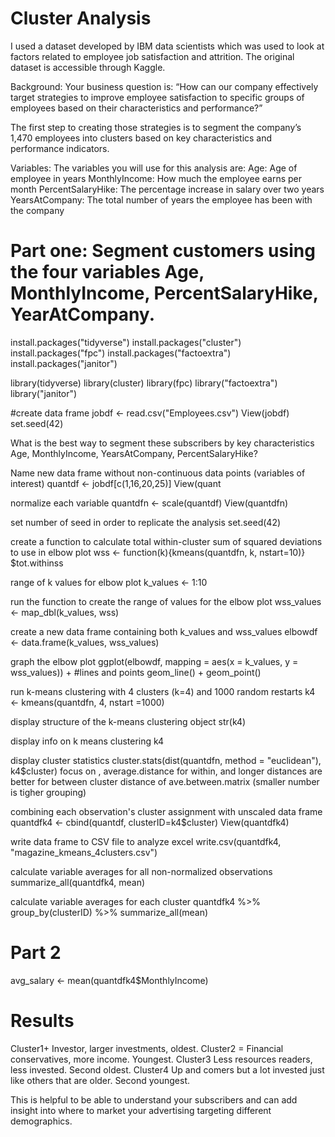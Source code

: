 # Cluster Analysis



 I used a dataset developed by IBM data scientists which was used to look at factors related to employee job satisfaction and attrition. The original dataset is accessible through Kaggle. 

 Background: Your business question is: “How can our 
  company effectively target strategies to improve employee satisfaction to specific groups of 
 employees based on their characteristics and performance?”

The first step to creating those strategies is to segment the company’s 1,470 employees into clusters based on key characteristics and performance indicators. 

 Variables: The variables you will use for this analysis are:
 Age: Age of employee in years
 MonthlyIncome: How much the employee earns per month
 PercentSalaryHike: The percentage increase in salary over two years
 YearsAtCompany: The total number of years the employee has been with the company


 # Part one: Segment customers using the four variables Age, MonthlyIncome, PercentSalaryHike, YearAtCompany.

install.packages("tidyverse")
install.packages("cluster")
install.packages("fpc")
install.packages("factoextra")
install.packages("janitor")

library(tidyverse)
library(cluster)
library(fpc)
library("factoextra")
library("janitor")

#create data frame
jobdf <- read.csv("Employees.csv")
View(jobdf)
set.seed(42)


What is the best way to segment these subscribers by key characteristics Age, MonthlyIncome, YearsAtCompany, PercentSalaryHike?




Name new data frame without non-continuous data points (variables of interest)
quantdf <- jobdf[c(1,16,20,25)]
View(quant

normalize each variable
quantdfn <- scale(quantdf)
View(quantdfn)

set number of seed in order to replicate the analysis
set.seed(42)

create a function to calculate total within-cluster sum of squared deviations
to use in elbow plot
wss <- function(k){kmeans(quantdfn, k, nstart=10)} $tot.withinss

range of k values for elbow plot
k_values <- 1:10


run the function to create the range of values for the elbow plot
wss_values <- map_dbl(k_values, wss)

create a new data frame containing both k_values and wss_values
elbowdf <- data.frame(k_values, wss_values)

graph the elbow plot
ggplot(elbowdf, mapping = aes(x = k_values, y = wss_values)) +
  #lines and points
  geom_line() + geom_point()

run k-means clustering with 4 clusters (k=4) and 1000 random restarts
k4 <- kmeans(quantdfn, 4, nstart =1000)

display structure of the k-means clustering object
str(k4)

display info on k means clustering
k4


display cluster statistics
cluster.stats(dist(quantdfn, method = "euclidean"), k4$cluster)
focus on , average.distance for within, and
longer distances are better for  between cluster distance of ave.between.matrix
(smaller number is tigher grouping)


combining each observation's cluster assignment with unscaled data frame
quantdfk4 <- cbind(quantdf, clusterID=k4$cluster)
View(quantdfk4)


write data frame to CSV file to analyze excel
write.csv(quantdfk4, "magazine_kmeans_4clusters.csv")

calculate variable averages for all non-normalized observations
summarize_all(quantdfk4, mean)

calculate variable averages for each cluster
quantdfk4 %>%
  group_by(clusterID) %>%
  summarize_all(mean)
  
# Part 2

avg_salary <- mean(quantdfk4$MonthlyIncome)
# Results
Cluster1+ Investor, larger investments, oldest.
Cluster2 = Financial conservatives, more income. Youngest.
Cluster3 Less resources readers, less invested. Second oldest.
Cluster4 Up and comers but a lot invested just like others that are older. Second youngest.

This is helpful to be able to understand your subscribers and can add insight into
 where to market your advertising targeting different demographics.
